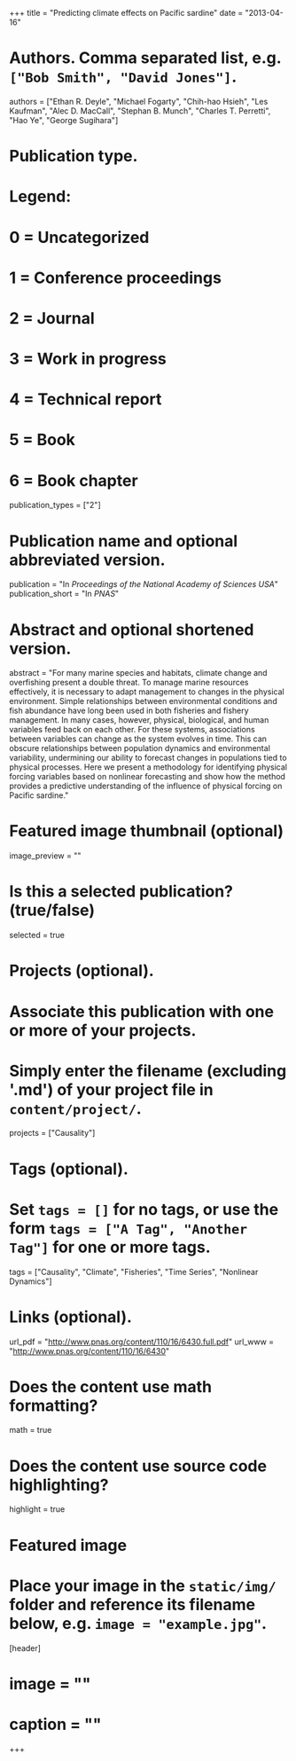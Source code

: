 +++
title = "Predicting climate effects on Pacific sardine"
date = "2013-04-16"

# Authors. Comma separated list, e.g. `["Bob Smith", "David Jones"]`.
authors = ["Ethan R. Deyle", "Michael Fogarty", "Chih-hao Hsieh", "Les Kaufman", "Alec D. MacCall", "Stephan B. Munch", "Charles T. Perretti", "Hao Ye", "George Sugihara"]

# Publication type.
# Legend:
# 0 = Uncategorized
# 1 = Conference proceedings
# 2 = Journal
# 3 = Work in progress
# 4 = Technical report
# 5 = Book
# 6 = Book chapter
publication_types = ["2"]

# Publication name and optional abbreviated version.
publication = "In *Proceedings of the National Academy of Sciences USA*"
publication_short = "In *PNAS*"

# Abstract and optional shortened version.
abstract = "For many marine species and habitats, climate change and overfishing present a double threat. To manage marine resources effectively, it is necessary to adapt management to changes in the physical environment. Simple relationships between environmental conditions and fish abundance have long been used in both fisheries and fishery management. In many cases, however, physical, biological, and human variables feed back on each other. For these systems, associations between variables can change as the system evolves in time. This can obscure relationships between population dynamics and environmental variability, undermining our ability to forecast changes in populations tied to physical processes. Here we present a methodology for identifying physical forcing variables based on nonlinear forecasting and show how the method provides a predictive understanding of the influence of physical forcing on Pacific sardine."

# Featured image thumbnail (optional)
image_preview = ""

# Is this a selected publication? (true/false)
selected = true

# Projects (optional).
#   Associate this publication with one or more of your projects.
#   Simply enter the filename (excluding '.md') of your project file in `content/project/`.
projects = ["Causality"]

# Tags (optional).
#   Set `tags = []` for no tags, or use the form `tags = ["A Tag", "Another Tag"]` for one or more tags.
tags = ["Causality", "Climate", "Fisheries", "Time Series", "Nonlinear Dynamics"]

# Links (optional).
url_pdf = "http://www.pnas.org/content/110/16/6430.full.pdf"
url_www = "http://www.pnas.org/content/110/16/6430"
# Does the content use math formatting?
math = true

# Does the content use source code highlighting?
highlight = true

# Featured image
# Place your image in the `static/img/` folder and reference its filename below, e.g. `image = "example.jpg"`.
[header]
# image = ""
# caption = ""

+++
